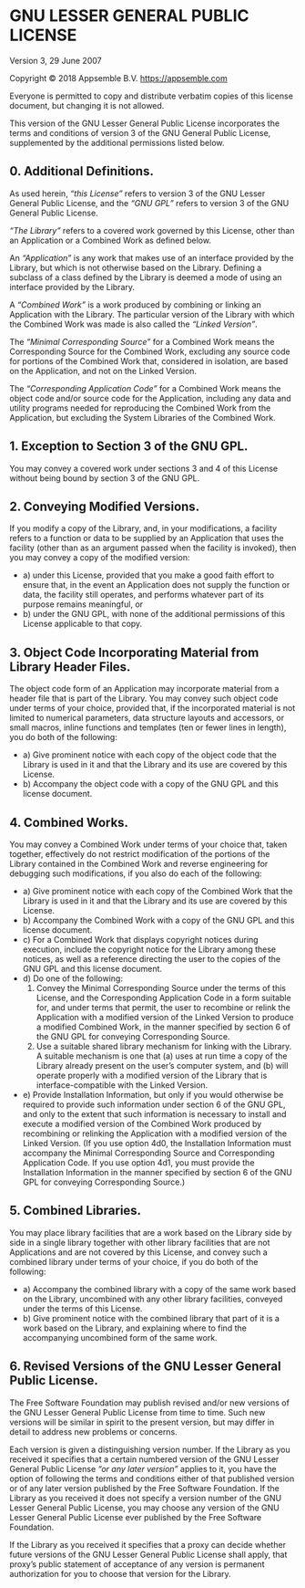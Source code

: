 # GNU LESSER GENERAL PUBLIC LICENSE

Version 3, 29 June 2007

Copyright © 2018 Appsemble B.V. <https://appsemble.com>

Everyone is permitted to copy and distribute verbatim copies of this license document, but changing
it is not allowed.

This version of the GNU Lesser General Public License incorporates the terms and conditions of
version 3 of the GNU General Public License, supplemented by the additional permissions listed
below.

## 0. Additional Definitions.

As used herein, _“this License”_ refers to version 3 of the GNU Lesser General Public License, and
the _“GNU GPL”_ refers to version 3 of the GNU General Public License.

_“The Library”_ refers to a covered work governed by this License, other than an Application or a
Combined Work as defined below.

An _“Application”_ is any work that makes use of an interface provided by the Library, but which is
not otherwise based on the Library. Defining a subclass of a class defined by the Library is deemed
a mode of using an interface provided by the Library.

A _“Combined Work”_ is a work produced by combining or linking an Application with the Library. The
particular version of the Library with which the Combined Work was made is also called the _“Linked
Version”_.

The _“Minimal Corresponding Source”_ for a Combined Work means the Corresponding Source for the
Combined Work, excluding any source code for portions of the Combined Work that, considered in
isolation, are based on the Application, and not on the Linked Version.

The _“Corresponding Application Code”_ for a Combined Work means the object code and/or source code
for the Application, including any data and utility programs needed for reproducing the Combined
Work from the Application, but excluding the System Libraries of the Combined Work.

## 1. Exception to Section 3 of the GNU GPL.

You may convey a covered work under sections 3 and 4 of this License without being bound by section
3 of the GNU GPL.

## 2. Conveying Modified Versions.

If you modify a copy of the Library, and, in your modifications, a facility refers to a function or
data to be supplied by an Application that uses the facility (other than as an argument passed when
the facility is invoked), then you may convey a copy of the modified version:

- a) under this License, provided that you make a good faith effort to ensure that, in the event an
  Application does not supply the function or data, the facility still operates, and performs
  whatever part of its purpose remains meaningful, or
- b) under the GNU GPL, with none of the additional permissions of this License applicable to that
  copy.

## 3. Object Code Incorporating Material from Library Header Files.

The object code form of an Application may incorporate material from a header file that is part of
the Library. You may convey such object code under terms of your choice, provided that, if the
incorporated material is not limited to numerical parameters, data structure layouts and accessors,
or small macros, inline functions and templates (ten or fewer lines in length), you do both of the
following:

- a) Give prominent notice with each copy of the object code that the Library is used in it and that
  the Library and its use are covered by this License.
- b) Accompany the object code with a copy of the GNU GPL and this license document.

## 4. Combined Works.

You may convey a Combined Work under terms of your choice that, taken together, effectively do not
restrict modification of the portions of the Library contained in the Combined Work and reverse
engineering for debugging such modifications, if you also do each of the following:

- a) Give prominent notice with each copy of the Combined Work that the Library is used in it and
  that the Library and its use are covered by this License.
- b) Accompany the Combined Work with a copy of the GNU GPL and this license document.
- c) For a Combined Work that displays copyright notices during execution, include the copyright
  notice for the Library among these notices, as well as a reference directing the user to the
  copies of the GNU GPL and this license document.
- d) Do one of the following:
  1. Convey the Minimal Corresponding Source under the terms of this License, and the Corresponding
     Application Code in a form suitable for, and under terms that permit, the user to recombine or
     relink the Application with a modified version of the Linked Version to produce a modified
     Combined Work, in the manner specified by section 6 of the GNU GPL for conveying Corresponding
     Source.
  2. Use a suitable shared library mechanism for linking with the Library. A suitable mechanism is
     one that (a) uses at run time a copy of the Library already present on the user’s computer
     system, and (b) will operate properly with a modified version of the Library that is
     interface-compatible with the Linked Version.
- e) Provide Installation Information, but only if you would otherwise be required to provide such
  information under section 6 of the GNU GPL, and only to the extent that such information is
  necessary to install and execute a modified version of the Combined Work produced by recombining
  or relinking the Application with a modified version of the Linked Version. (If you use option
  4d0, the Installation Information must accompany the Minimal Corresponding Source and
  Corresponding Application Code. If you use option 4d1, you must provide the Installation
  Information in the manner specified by section 6 of the GNU GPL for conveying Corresponding
  Source.)

## 5. Combined Libraries.

You may place library facilities that are a work based on the Library side by side in a single
library together with other library facilities that are not Applications and are not covered by this
License, and convey such a combined library under terms of your choice, if you do both of the
following:

- a) Accompany the combined library with a copy of the same work based on the Library, uncombined
  with any other library facilities, conveyed under the terms of this License.
- b) Give prominent notice with the combined library that part of it is a work based on the Library,
  and explaining where to find the accompanying uncombined form of the same work.

## 6. Revised Versions of the GNU Lesser General Public License.

The Free Software Foundation may publish revised and/or new versions of the GNU Lesser General
Public License from time to time. Such new versions will be similar in spirit to the present
version, but may differ in detail to address new problems or concerns.

Each version is given a distinguishing version number. If the Library as you received it specifies
that a certain numbered version of the GNU Lesser General Public License _“or any later version”_
applies to it, you have the option of following the terms and conditions either of that published
version or of any later version published by the Free Software Foundation. If the Library as you
received it does not specify a version number of the GNU Lesser General Public License, you may
choose any version of the GNU Lesser General Public License ever published by the Free Software
Foundation.

If the Library as you received it specifies that a proxy can decide whether future versions of the
GNU Lesser General Public License shall apply, that proxy’s public statement of acceptance of any
version is permanent authorization for you to choose that version for the Library.
